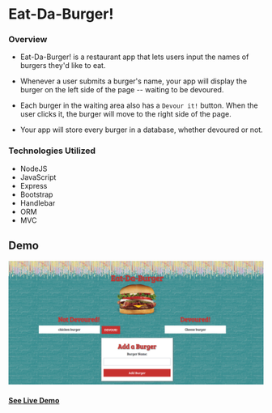 # Eat-Da-Burger!

### Overview

* Eat-Da-Burger! is a restaurant app that lets users input the names of burgers they'd like to eat.

* Whenever a user submits a burger's name, your app will display the burger on the left side of the page -- waiting to be devoured.

* Each burger in the waiting area also has a `Devour it!` button. When the user clicks it, the burger will move to the right side of the page.

* Your app will store every burger in a database, whether devoured or not.

### Technologies Utilized

* NodeJS
* JavaScript
* Express
* Bootstrap
* Handlebar
* ORM
* MVC

## Demo
![Eat-Da-Burger!](public/assets/images/eat-burger.png)

#### [See Live Demo](https://gentle-ocean-82616.herokuapp.com)
